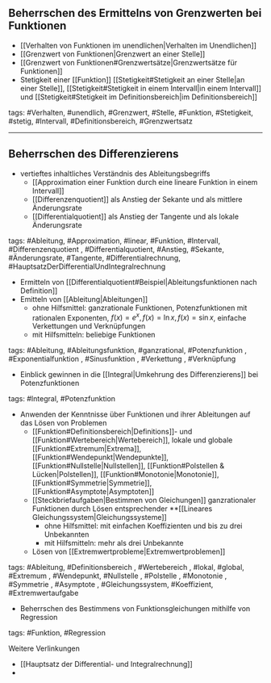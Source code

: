 ## Beherrschen des Ermittelns von Grenzwerten bei Funktionen

- [[Verhalten von Funktionen im unendlichen|Verhalten im Unendlichen]]
- [[Grenzwert von Funktionen|Grenzwert an einer Stelle]]
- [[Grenzwert von Funktionen#Grenzwertsätze|Grenzwertsätze für Funktionen]]
- Stetigkeit einer [[Funktion]] [[Stetigkeit#Stetigkeit an einer Stelle|an einer Stelle]], [[Stetigkeit#Stetigkeit in einem Intervall|in einem Intervall]] und [[Stetigkeit#Stetigkeit im Definitionsbereich|im Definitionsbereich]]

tags: #Verhalten, #unendlich, #Grenzwert, #Stelle, #Funktion, #Stetigkeit, #stetig, #Intervall, #Definitionsbereich, #Grenzwertsatz

---
## Beherrschen des Differenzierens
- vertieftes inhaltliches Verständnis des Ableitungsbegriffs
	- [[Approximation einer Funktion durch eine lineare Funktion in einem Intervall]]
	- [[Differenzenquotient]] als Anstieg der Sekante und als mittlere Änderungsrate
	- [[Differentialquotient]] als Anstieg der Tangente und als lokale Änderungsrate

tags: #Ableitung, #Approximation, #linear, #Funktion, #Intervall, #Differenzenquotient , #Differentialquotient, #Anstieg, #Sekante, #Änderungsrate, #Tangente, #Differentialrechnung, #HauptsatzDerDifferentialUndIntegralrechnung


- Ermitteln von [[Differentialquotient#Beispiel|Ableitungsfunktionen nach Definition]]
- Emitteln von [[Ableitung|Ableitungen]]
	- ohne Hilfsmittel: ganzrationale Funktionen, Potenzfunktionen mit rationalen Exponenten, $f(x) = e^x, f(x) = \ln x, f(x) = \sin x$, einfache Verkettungen und Verknüpfungen
	- mit Hilfsmitteln: beliebige Funktionen

tags: #Ableitung, #Ableitungsfunktion, #ganzrational, #Potenzfunktion , #Exponentialfunktion , #Sinusfunktion , #Verkettung , #Verknüpfung 

- Einblick gewinnen in die [[Integral|Umkehrung des Differenzierens]] bei Potenzfunktionen

tags: #Integral, #Potenzfunktion 


- Anwenden der Kenntnisse über Funktionen und ihrer Ableitungen auf das Lösen von Problemen
	- [[Funktion#Definitionsbereich|Definitions]]- und [[Funktion#Wertebereich|Wertebereich]], lokale und globale [[Funktion#Extremum|Extrema]], [[Funktion#Wendepunkt|Wendepunkte]], [[Funktion#Nullstelle|Nullstellen]], [[Funktion#Polstellen & Lücken|Polstellen]], [[Funktion#Monotonie|Monotonie]], [[Funktion#Symmetrie|Symmetrie]], [[Funktion#Asymptote|Asymptoten]]
	- [[Steckbriefaufgaben|Bestimmen von Gleichungen]] ganzrationaler Funktionen durch Lösen entsprechender **[[Lineares Gleichungssystem|Gleichungssysteme]]
		- ohne Hilfsmittel: mit einfachen Koeffizienten und bis zu drei Unbekannten
		- mit Hilfsmitteln: mehr als drei Unbekannte
	- Lösen von [[Extremwertprobleme|Extremwertproblemen]]

tags: #Ableitung, #Definitionsbereich , #Wertebereich , #lokal, #global, #Extremum , #Wendepunkt, #Nullstelle , #Polstelle , #Monotonie , #Symmetrie , #Asymptote , #Gleichungssystem, #Koeffizient, #Extremwertaufgabe 

- Beherrschen des Bestimmens von Funktionsgleichungen mithilfe von Regression

tags: #Funktion, #Regression

Weitere Verlinkungen
- [[Hauptsatz der Differential- und Integralrechnung]]
- 
